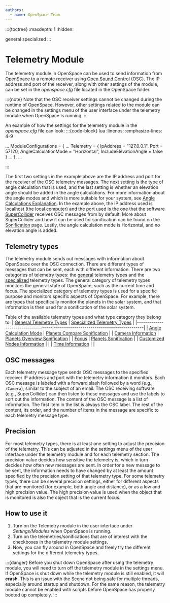 ```yaml
---
authors:
  - name: OpenSpace Team
---
```


:::{toctree}
:maxdepth: 1
:hidden:

general
specialized
:::

# Telemetry Module
The telemetry module in OpenSpace can be used to send information from OpenSpace to a remote receiver using [Open Sound Control](https://ccrma.stanford.edu/groups/osc/index.html) (OSC). The IP address and port of the receiver, along with other settings of the module, can be set in the _openspace.cfg_ file located in the OpenSpace folder.

:::{note}
Note that the OSC receiver settings cannot be changed during the runtime of OpenSpace. However, other settings related to the module can be changed in the settings menu of the user interface under the telemetry module when OpenSpace is running.
:::

An example of how the settings for the telemetry module in the _openspace.cfg_ file can look:
:::{code-block} lua
:linenos:
:emphasize-lines: 4-9

...
ModuleConfigurations = {
    ...
    Telemetry = {
        IpAddress = "127.0.0.1",
        Port = 57120,
        AngleCalculationMode = "Horizontal",
        IncludeElevationAngle = false
    }
    ...
},
...

:::

The first two settings in the example above are the IP address and port for the receiver of the OSC telemetry messages. The next setting is the type of angle calculation that is used, and the last setting is whether an elevation angle should be added in the angle calculations. For more information about the angle modes and which is more suitable for your system, see [Angle Calculations Explanation](./general.md#angle-calculations-explanation). In the example above, the IP address used is localhost (the local computer) and the port used is the one that the software [SuperCollider](https://supercollider.github.io/) receives OSC messages from by default. More about SuperCollider and how it can be used for sonification can be found on the [Sonification](./specialized.md#sonification) page. Lastly, the angle calculation mode is Horizontal, and no elevation angle is added.

## Telemetry types
The telemetry module sends out messages with information about OpenSpace over the OSC connection. There are different types of messages that can be sent, each with different information. There are two categories of telemetry types: the [general](general) telemetry types and the [specialized](specialized) telemetry types. The general category of telemetry types monitors the general state of OpenSpace, such as the current time and focus. The specialized category of telemetry types is used for a specific purpose and monitors specific aspects of OpenSpace. For example, there are types that specifically monitor the planets in the solar system, and that information is then used for a sonification of the solar system.

Table of the available telemetry types and what type category they belong to:
| [General Telemetry Types](general) | [Specialized Telemetry Types](specialized) |
|------------------------------------|--------------------------------------------|
| [Angle Calculation Mode](./general.md#angle-calculation-mode) | [Planets Compare Sonification](./specialized.md#planets-compare-sonification) |
| [Camera Information](./general.md#camera-information) | [Planets Overview Sonification](./specialized.md#planets-overview-sonification) |
| [Focus](./general.md#focus) | [Planets Sonification](./specialized.md#planets-sonification) |
| [Customized Nodes Information](./general.md#customized-nodes-information) | |
| [Time Information](./general.md#time-information) | |

## OSC messages
Each telemetry message type sends OSC messages to the specified receiver IP address and port with the telemetry information it monitors. Each OSC message is labeled with a forward slash followed by a word (e.g., `/Camera`), similar to the subject of an email. The OSC receiving software (e.g., SuperCollider) can then listen to these messages and use the labels to sort out the information. The content of the OSC message is a list of information. The first item in the list is always the OSC label. The rest of the content, its order, and the number of items in the message are specific to each telemetry message type.

## Precision
For most telemetry types, there is at least one setting to adjust the precision of the telemetry. This can be adjusted in the settings menu of the user interface under the telemetry module and for each telemetry section. The precision value decides how sensitive the telemetry is, which in turn decides how often new messages are sent. In order for a new message to be sent, the information needs to have changed by at least the amount specified by the precision setting of that telemetry type. For some telemetry types, there can be several precision settings, either for different aspects that are monitored (for example, both angle and distance), or as a low and high precision value. The high precision value is used when the object that is monitored is also the object that is the current focus.

## How to use it
1. Turn on the Telemetry module in the user interface under _Settings/Modules_ when OpenSpace is running.
2. Turn on the telemetries/sonifications that are of interest with the checkboxes in the telemetry module settings.
3. Now, you can fly around in OpenSpace and freely try the different settings for the different telemetry types.

:::{danger}
Before you shut down OpenSpace after using the telemetry module, you will need to turn off the telemetry module in the settings menu. If OpenSpace is shut down while the telemetry module is still enabled, it will **crash**. This is an issue with the Scene not being safe for multiple threads, especially around startup and shutdown. For the same reason, the telemetry module cannot be enabled with scripts before OpenSpace has properly booted up completely.
:::